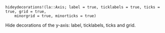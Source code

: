 ```
hideydecorations!(la::Axis; label = true, ticklabels = true, ticks = true, grid = true,
    minorgrid = true, minorticks = true)
```

Hide decorations of the y-axis: label, ticklabels, ticks and grid.
